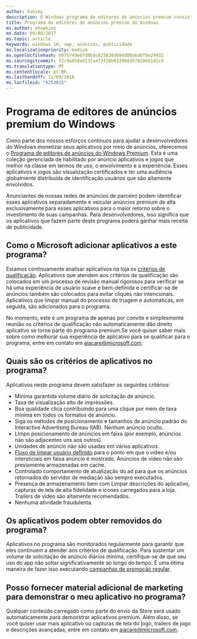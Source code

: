 ```yaml
---
author: Xansky
description: O Windows programa de editores de anúncios premium consiste em uma coleção gerenciada de aplicativos habilitado por anúncio destinados redes de publicidade de parceiro com premium, alto-rendimento de anúncios. Aplicativos neste programa são melhores do setor em termos de uso, o envolvimento e a experiência.
title: Programa de editores de anúncios premium do Windows
ms.author: mhopkins
ms.date: 09/08/2017
ms.topic: article
keywords: windows 10, uwp, anúncios, publicidade
ms.localizationpriority: medium
ms.openlocfilehash: 0975749e07d8bdc625820d694d08a6d8f8e29932
ms.sourcegitcommit: f2c9a050a9137a473f28b613968d5782866142c6
ms.translationtype: MT
ms.contentlocale: pt-BR
ms.lasthandoff: 11/09/2018
ms.locfileid: "6253015"
---
```

# <a name="windows-premium-ads-publishers-program"></a>Programa de editores de anúncios premium do Windows

Como parte dos nossos esforços contínuos para ajudar a desenvolvedores do Windows monetizar seus aplicativos por meio de anúncios, oferecemos o [Programa de editores de anúncios do Windows Premium](http://www.windowspremiumapps.com). Esta é uma coleção gerenciada de habilitado por anúncio aplicativos e jogos que melhor na classe em termos de uso, o envolvimento e a experiência. Esses aplicativos e jogos são visualização certificados e ter uma audiência globalmente distribuída de identificação usuários que são altamente envolvidos.

Anunciantes de nossas redes de anúncios de parceiro podem identificar esses aplicativos separadamente e veicular anúncios premium de alta exclusivamente para esses aplicativos para o maior retorno sobre o investimento de suas campanhas. Para desenvolvedores, isso significa que os aplicativos que fazem parte deste programa poderá ganhar mais receita de publicidade.

## <a name="how-does-microsoft-add-apps-to-this-program"></a>Como o Microsoft adicionar aplicativos a este programa? 

Estamos continuamente analisar aplicativos na loja os [critérios de qualificação](#what-are-the-criteria-for-apps-in-the-program). Aplicativos que atendem aos critérios de qualificação são colocados em um processo de revisão manual rigorosos para verificar se há uma experiência de usuário suave e bem-definida e certificar-se de anúncios também são colocados para evitar cliques não intencionais. Aplicativos que limpar manual do processo de triagem e automáticas, em seguida, são adicionados para o programa.

No momento, este é um programa de apenas por convite e simplesmente reunião os critérios de qualificação não automaticamente dão direito aplicativo se torne parte do programa premium.Se você quiser saber mais sobre como melhorar sua experiência de aplicativo para se qualificar para o programa, entre em contato em aiacare@microsoft.com.

## <a name="what-are-the-criteria-for-apps-in-the-program"></a>Quais são os critérios de aplicativos no programa?

Aplicativos neste programa devem satisfazer os seguintes critérios:

* Mínima garantida volume diário de solicitação de anúncio. 
* Taxa de visualização alto de impressões. 
* Boa qualidade clica contribuindo para uma clique por meio de taxa mínima em todos os formatos de anúncio. 
* Siga os métodos de posicionamento e tamanhos de anúncio padrão do Interactive Advertising Bureau (IAB). Nenhum anúncio oculto.
* Limpo posicionamento de anúncios em faixa (por exemplo, anúncios não são adjacentes uns aos outros).
* Unidades de anúncio não são usadas em vários aplicativos.
* [Fluxo de limpar usuário definido](https://blogs.windows.com/buildingapps/2017/08/31/best-practices-using-video-ads-windows-apps/) para o ponto em que o vídeo e/ou intersticiais em faixa anúncio é mostrado. Anúncios de vídeo não são previamente armazenadas em cache. 
* Controlado comportamento de atualização do ad para que os anúncios retornados do servidor de mediação são sempre executados.
* Presença de armazenamento bem com Limpar descrições do aplicativo, capturas de tela de alta fidelidade e ícones carregados para a loja. Trailers de vídeo são altamente recomendados.
* Nenhuma atividade fraudulenta.

## <a name="can-apps-get-removed-from-the-program"></a>Os aplicativos podem obter removidos do programa?

Aplicativos no programa são monitorados regularmente para garantir que eles continuem a atender aos critérios de qualificação. Para sustentar um volume de solicitação de anúncio diários mínima, certifique-se de que seu uso do app não soltar significativamente ao longo do tempo. É uma ótima maneira de fazer isso executando [campanhas de promoção regular](https://developer.microsoft.com/en-us/store/promote-your-apps).

## <a name="can-i-provide-additional-marketing-material-to-showcase-my-app-in-the-program"></a>Posso fornecer material adicional de marketing para demonstrar o meu aplicativo no programa? 

Qualquer conteúdo carregado como parte do envio da Store será usado automaticamente para demonstrar aplicativos premium. Além disso, se você quiser usar mais aplicativo ou capturas de tela do jogo, trailers de jogo e descrições avançadas, entre em contato em aiacare@microsoft.com.
